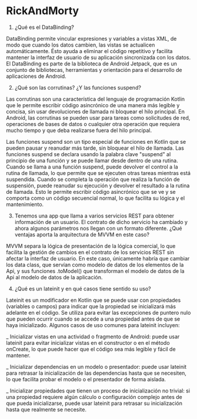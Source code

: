 # RickAndMorty

1. ¿Qué es el DataBinding?  

DataBinding permite vincular expresiones y variables a vistas XML, de modo que cuando los datos cambien, las vistas se actualicen automáticamente. Ésto ayuda a eliminar el código repetitivo y facilita mantener la interfaz de usuario de su aplicación sincronizada con los datos. El DataBinding es parte de la biblioteca de Android Jetpack, que es un conjunto de bibliotecas, herramientas y orientación para el desarrollo de aplicaciones de Android.

2. ¿Qué son las corrutinas? ¿Y las funciones suspend?  

Las corrutinas son una característica del lenguaje de programación Kotlin que le permite escribir código asincrónico de una manera más legible y concisa, sin usar devoluciones de llamada ni bloquear el hilo principal. En Android, las corrutinas se pueden usar para tareas como solicitudes de red, operaciones de bases de datos o cualquier otra operación que requiera mucho tiempo y que deba realizarse fuera del hilo principal.

Las funciones suspend son un tipo especial de funciones en Kotlin que se pueden pausar y reanudar más tarde, sin bloquear el hilo de llamada. Las funciones suspend se declara usando la palabra clave "suspend" al principio de una función y se puede llamar desde dentro de una rutina. Cuando se llama a una función suspend, puede devolver el control a la rutina de llamada, lo que permite que se ejecuten otras tareas mientras está suspendida. Cuando se completa la operación que realiza la función de suspensión, puede reanudar su ejecución y devolver el resultado a la rutina de llamada. Esto le permite escribir código asincrónico que se ve y se comporta como un código secuencial normal, lo que facilita su lógica y el mantenimiento.

3. Tenemos una app que llama a varios servicios REST para obtener  información de un usuario. El contrato de dicho servicio ha cambiado y ahora  algunos parámetros nos llegan con un formato diferente. ¿Qué ventajas  aporta la arquitectura de MVVM en este caso?  

MVVM separa la lógica de presentación de la lógica comercial, lo que facilita la gestión de cambios en el contrato de los servicios REST sin afectar la interfaz de usuario. En este caso, únicamente habría que cambiar los data class, que servían como modelo de datos de los elementos de la Api, y sus funciones .toModel() que transforman el modelo de datos de la Api al modelo de datos de la aplicación.

4. ¿Qué es un lateinit y en qué casos tiene sentido su uso?  

Lateinit es un modificador en Kotlin que se puede usar con propiedades (variables o campos) para indicar que la propiedad se inicializará más adelante en el código. Se utiliza para evitar las excepciones de puntero nulo que pueden ocurrir cuando se accede a una propiedad antes de que se haya inicializado. Algunos casos de uso comunes para lateinit incluyen:

_ Inicializar vistas en una actividad o fragmento de Android: puede usar lateinit para evitar inicializar vistas en el constructor o en el método onCreate, lo que puede hacer que el código sea más legible y fácil de mantener.

_ Inicializar dependencias en un modelo o presentador: puede usar lateinit para retrasar la inicialización de las dependencias hasta que se necesiten, lo que facilita probar el modelo o el presentador de forma aislada.

_ Inicializar propiedades que tienen un proceso de inicialización no trivial: si una propiedad requiere algún cálculo o configuración complejo antes de que pueda inicializarse, puede usar lateinit para retrasar su inicialización hasta que realmente se necesite.
